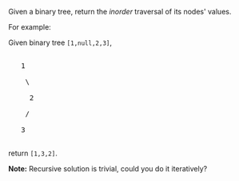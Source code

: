 
Given a binary tree, return the *inorder* traversal of its nodes' values.


For example:<br />
Given binary tree `[1,null,2,3]`,<br />
<pre>
   1
    \
     2
    /
   3
</pre>



return `[1,3,2]`.


**Note:** Recursive solution is trivial, could you do it iteratively?
